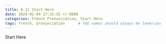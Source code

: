 ```yaml
---
title: 0.11 Start Here
date: 2024-02-04 17:32:SS +/-0800
categories: French Pronunciation, Start Here
tags: french, pronunciation      # TAG names should always be lowercase
---
```


Start Here
